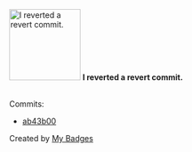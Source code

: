 <img src="https://my-badges.github.io/my-badges/revert-revert-commit.png" alt="I reverted a revert commit." title="I reverted a revert commit." width="128">
<strong>I reverted a revert commit.</strong>
<br><br>

Commits:

- <a href="https://github.com/Sepinood-Karimi/ingredients-list/commit/ab43b00a4bced349f2fdb4e02594d24e36128325">ab43b00</a>


Created by <a href="https://github.com/my-badges/my-badges">My Badges</a>